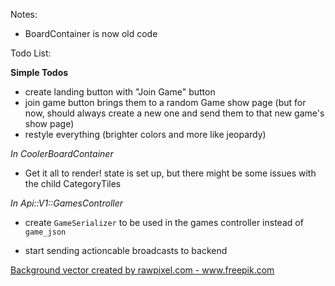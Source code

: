 Notes: 
* BoardContainer is now old code



Todo List:

**Simple Todos**
* create landing button with "Join Game" button
* join game button brings them to a random Game show page (but for now, should always create a new one and send them to that new game's show page)
* restyle everything (brighter colors and more like jeopardy)

*In CoolerBoardContainer*
* Get it all to render! state is set up, but there might be some issues with the child CategoryTiles

*In Api::V1::GamesController*
* create `GameSerializer` to be used in the games controller instead of `game_json`

* start sending actioncable broadcasts to backend


<a href="https://www.freepik.com/free-photos-vectors/background">Background vector created by rawpixel.com - www.freepik.com</a>